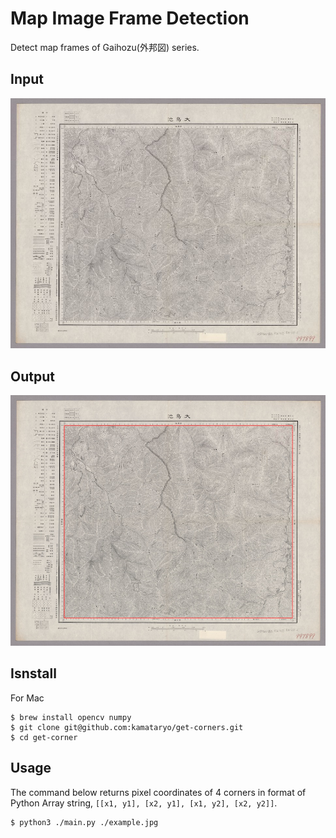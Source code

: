 # Map Image Frame Detection

Detect map frames of Gaihozu(外邦図) series.

## Input

![example](./example.small.jpg)

## Output

![example framed](./framed.small.jpg)

## Isnstall

For Mac

```shell
$ brew install opencv numpy
$ git clone git@github.com:kamataryo/get-corners.git
$ cd get-corner
```

## Usage

The command below returns pixel coordinates of 4 corners in format of Python Array string, `[[x1, y1], [x2, y1], [x1, y2], [x2, y2]]`.

```shell
$ python3 ./main.py ./example.jpg
```
